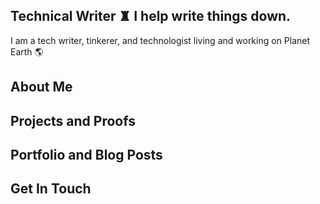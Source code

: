 ## Technical Writer ♜ I help write things down.

I am a tech writer, tinkerer, and technologist living and working on Planet Earth 🌎 

## About Me

## Projects and Proofs

## Portfolio and Blog Posts

## Get In Touch
